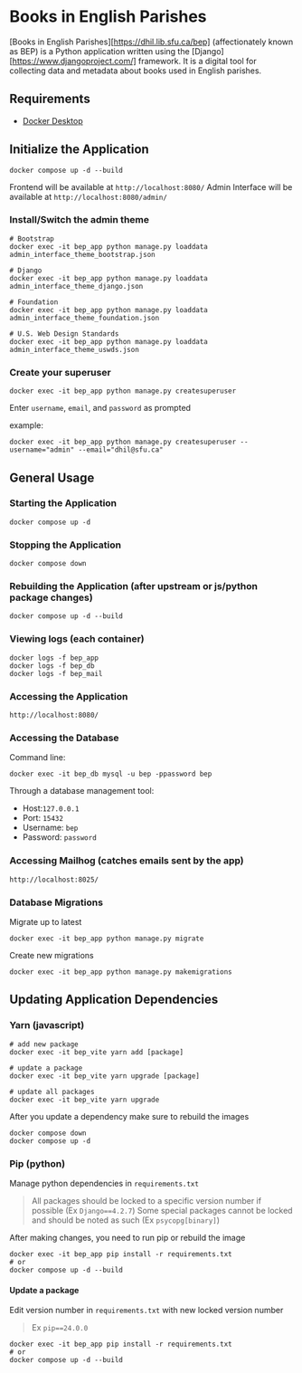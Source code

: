# Books in English Parishes

[Books in English Parishes][https://dhil.lib.sfu.ca/bep] (affectionately known as BEP) is a Python application written using the [Django][https://www.djangoproject.com/] framework. It is a digital tool for collecting data and metadata
about books used in English parishes.

## Requirements

- [Docker Desktop](https://www.docker.com/products/docker-desktop/)

## Initialize the Application

    docker compose up -d --build

Frontend will be available at `http://localhost:8080/`
Admin Interface will be available at `http://localhost:8080/admin/`

### Install/Switch the admin theme

    # Bootstrap
    docker exec -it bep_app python manage.py loaddata admin_interface_theme_bootstrap.json

    # Django
    docker exec -it bep_app python manage.py loaddata  admin_interface_theme_django.json

    # Foundation
    docker exec -it bep_app python manage.py loaddata  admin_interface_theme_foundation.json

    # U.S. Web Design Standards
    docker exec -it bep_app python manage.py loaddata  admin_interface_theme_uswds.json

### Create your superuser

    docker exec -it bep_app python manage.py createsuperuser

Enter `username`, `email`, and `password` as prompted

example:

    docker exec -it bep_app python manage.py createsuperuser --username="admin" --email="dhil@sfu.ca"

## General Usage

### Starting the Application

    docker compose up -d

### Stopping the Application

    docker compose down

### Rebuilding the Application (after upstream or js/python package changes)

    docker compose up -d --build

### Viewing logs (each container)

    docker logs -f bep_app
    docker logs -f bep_db
    docker logs -f bep_mail

### Accessing the Application

    http://localhost:8080/

### Accessing the Database

Command line:

    docker exec -it bep_db mysql -u bep -ppassword bep

Through a database management tool:
- Host:`127.0.0.1`
- Port: `15432`
- Username: `bep`
- Password: `password`

### Accessing Mailhog (catches emails sent by the app)

    http://localhost:8025/

### Database Migrations

Migrate up to latest

    docker exec -it bep_app python manage.py migrate

Create new migrations

    docker exec -it bep_app python manage.py makemigrations

## Updating Application Dependencies

### Yarn (javascript)

    # add new package
    docker exec -it bep_vite yarn add [package]

    # update a package
    docker exec -it bep_vite yarn upgrade [package]

    # update all packages
    docker exec -it bep_vite yarn upgrade

After you update a dependency make sure to rebuild the images

    docker compose down
    docker compose up -d

### Pip (python)

Manage python dependencies in `requirements.txt`
>All packages should be locked to a specific version number if possible (Ex `Django==4.2.7`)
>Some special packages cannot be locked and should be noted as such (Ex `psycopg[binary]`)

After making changes, you need to run pip or rebuild the image

    docker exec -it bep_app pip install -r requirements.txt
    # or
    docker compose up -d --build

#### Update a package

Edit version number in `requirements.txt` with new locked version number
>Ex `pip==24.0.0`

    docker exec -it bep_app pip install -r requirements.txt
    # or
    docker compose up -d --build
